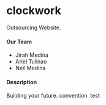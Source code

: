 # clockwork
Outsourcing Website.


#### Our Team

- Jirah Medina
- Ariel Tulinao
- Neil Medina


#### Description

Building your future.
convention. test